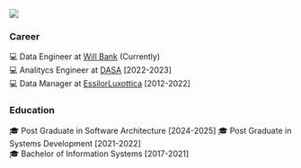 <p align="left"><img src="https://github-readme-stats.vercel.app/api/top-langs/?username=rikemorais&layout=compact&langs_count=10&theme=dracula&include_all_commits=true&hide_title=true&hide_border=true&border_radius=20&card_width=700&hide=html,css,scss,procfile,nix,makefile" />
</div></p>
<div>

### Career
  
:computer: Data Engineer at [Will Bank](https://www.willbank.com.br/) (Currently)  
:computer: Analitycs Engineer at [DASA](https://en.wikipedia.org/wiki/Diagnosticos_da_America) [2022-2023]  
:computer: Data Manager at [EssilorLuxottica](https://en.wikipedia.org/wiki/EssilorLuxottica) [2012-2022]


### Education

:mortar_board: Post Graduate in Software Architecture [2024-2025]
:mortar_board: Post Graduate in Systems Development [2021-2022]  
:mortar_board: Bachelor of Information Systems [2017-2021]  

</div>
